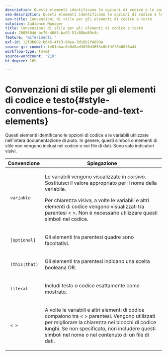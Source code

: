 ```yaml
---
description: Questi elementi identificano le opzioni di codice e le variabili utilizzate nell'intera documentazione di aiuto. In genere, questi simboli o elementi di stile non vengono inclusi nel codice o nei file di dati. Sono solo indicatori visivi.
seo-description: Questi elementi identificano le opzioni di codice e le variabili utilizzate nell'intera documentazione di aiuto. In genere, questi simboli o elementi di stile non vengono inclusi nel codice o nei file di dati. Sono solo indicatori visivi.
seo-title: Convenzioni di stile per gli elementi di codice e testo
solution: Audience Manager
title: Convenzioni di stile per gli elementi di codice e testo
uuid: 7605604d-bc76-4063-ba92-52c88bd69e3c
feature: 'Riferimenti '
exl-id: 12f9b802-b645-4fc3-96ea-3d16b1f4890a
source-git-commit: fe01ebac8c0d0ad3630d3853e0bf32f0b00f6a44
workflow-type: tm+mt
source-wordcount: '210'
ht-degree: 10%

---
```


# Convenzioni di stile per gli elementi di codice e testo{#style-conventions-for-code-and-text-elements}

Questi elementi identificano le opzioni di codice e le variabili utilizzate nell&#39;intera documentazione di aiuto. In genere, questi simboli o elementi di stile non vengono inclusi nel codice o nei file di dati. Sono solo indicatori visivi.

<table id="table_EBEF9490D90041BD8B7ABE3AF1AF35B6"> 
 <thead> 
  <tr> 
   <th colname="col1" class="entry"> Convenzione </th> 
   <th colname="col2" class="entry"> Spiegazione </th> 
  </tr> 
 </thead>
 <tbody> 
  <tr> 
   <td colname="col1"> <p> <code> <i>variable</i> </code> </p> </td> 
   <td colname="col2"> <p>Le variabili vengono visualizzate in <i>corsivo</i>. Sostituisci il valore appropriato per il nome della variabile. </p> <p>Per chiarezza visiva, a volte le variabili e altri elementi di codice vengono visualizzati tra parentesi &lt; &gt;. Non è necessario utilizzare questi simboli nel codice. </p> </td> 
  </tr> 
  <tr> 
   <td colname="col1"> <p> <code> [optional]</code> </p> </td> 
   <td colname="col2"> <p>Gli elementi tra parentesi quadre sono facoltativi. </p> </td> 
  </tr> 
  <tr> 
   <td colname="col1"> <p> <code> (this|that) </code> </p> </td> 
   <td colname="col2"> <p>Gli elementi tra parentesi indicano una scelta booleana <span class="wintitle"> OR</span>. </p> </td> 
  </tr> 
  <tr> 
   <td colname="col1"> <p> <code> literal</code> </p> </td> 
   <td colname="col2"> <p>Includi testo o codice esattamente come mostrato. </p> </td> 
  </tr> 
  <tr> 
   <td colname="col1"> <p> <code> &lt; &gt;</code> </p> </td> 
   <td colname="col2"> <p>A volte le variabili e altri elementi di codice compaiono tra &lt; &gt; parentesi. Vengono utilizzati per migliorare la chiarezza nei blocchi di codice lunghi. Se non specificato, non includere questi simboli nel nome o nel contenuto di un file di dati. </p> </td> 
  </tr> 
 </tbody> 
</table>
